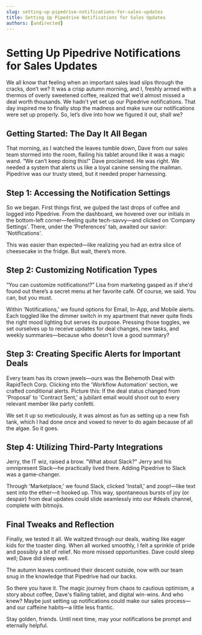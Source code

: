 ```yaml
---
slug: setting-up-pipedrive-notifications-for-sales-updates
title: Setting Up Pipedrive Notifications for Sales Updates
authors: [undirected]
---
```



# Setting Up Pipedrive Notifications for Sales Updates

We all know that feeling when an important sales lead slips through the cracks, don’t we? It was a crisp autumn morning, and I, freshly armed with a thermos of overly sweetened coffee, realized that we’d almost missed a deal worth thousands. We hadn't yet set up our Pipedrive notifications. That day inspired me to finally stop the madness and make sure our notifications were set up properly. So, let’s dive into how we figured it out, shall we?

## Getting Started: The Day It All Began

That morning, as I watched the leaves tumble down, Dave from our sales team stormed into the room, flailing his tablet around like it was a magic wand. “We can’t keep doing this!” Dave proclaimed. He was right. We needed a system that alerts us like a loyal canine sensing the mailman. Pipedrive was our trusty steed, but it needed proper harnessing.

## Step 1: Accessing the Notification Settings

So we began. First things first, we gulped the last drops of coffee and logged into Pipedrive. From the dashboard, we hovered over our initials in the bottom-left corner—feeling quite tech-savvy—and clicked on ‘Company Settings’. There, under the 'Preferences' tab, awaited our savior: 'Notifications'. 

This was easier than expected—like realizing you had an extra slice of cheesecake in the fridge. But wait, there’s more.

## Step 2: Customizing Notification Types

“You can customize notifications!?” Lisa from marketing gasped as if she'd found out there’s a secret menu at her favorite café. Of course, we said. You can, but you must. 

Within 'Notifications,' we found options for Email, In-App, and Mobile alerts. Each toggled like the dimmer switch in my apartment that never quite finds the right mood lighting but serves its purpose. Pressing those toggles, we set ourselves up to receive updates for deal changes, new tasks, and weekly summaries—because who doesn't love a good summary?

## Step 3: Creating Specific Alerts for Important Deals

Every team has its crown jewels—ours was the Behemoth Deal with RapidTech Corp. Clicking into the 'Workflow Automation' section, we crafted conditional alerts. Picture this: If the deal status changed from 'Proposal' to 'Contract Sent,' a jubilant email would shoot out to every relevant member like party confetti. 

We set it up so meticulously, it was almost as fun as setting up a new fish tank, which I had done once and vowed to never to do again because of all the algae. So it goes.

## Step 4: Utilizing Third-Party Integrations

Jerry, the IT wiz, raised a brow. "What about Slack?" Jerry and his omnipresent Slack—he practically lived there. Adding Pipedrive to Slack was a game-changer. 

Through 'Marketplace,' we found Slack, clicked 'Install,' and zoop!—like text sent into the ether—it hooked up. This way, spontaneous bursts of joy (or despair) from deal updates could slide seamlessly into our #deals channel, complete with bitmojis. 

## Final Tweaks and Reflection

Finally, we tested it all. We waltzed through our deals, waiting like eager kids for the toaster ding. When all worked smoothly, I felt a sprinkle of pride and possibly a bit of relief. No more missed opportunities. Dave could sleep well; Dave did sleep well. 

The autumn leaves continued their descent outside, now with our team snug in the knowledge that Pipedrive had our backs. 

So there you have it. The magic journey from chaos to cautious optimism, a story about coffee, Dave's flailing tablet, and digital win-wins. And who knew? Maybe just setting up notifications could make our sales process—and our caffeine habits—a little less frantic. 

Stay golden, friends. Until next time, may your notifications be prompt and eternally helpful.

